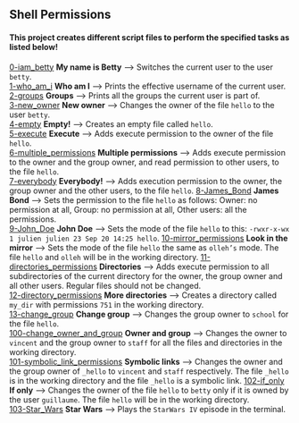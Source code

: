 ## Shell Permissions

#### This project creates different script files to perform the specified tasks as listed below!

[0-iam_betty](https://github.com/King2H/alx-system_engineering-devops/blob/master/0x01-shell_permissions/0-iam_betty) **My name is Betty** --> Switches the current user to the user `betty`.   
[1-who_am_i](https://github.com/King2H/alx-system_engineering-devops/blob/master/0x01-shell_permissions/1-who_am_i) **Who am I** --> Prints the effective username of the current user.  
[2-groups](https://github.com/King2H/alx-system_engineering-devops/blob/master/0x01-shell_permissions/2-groups) **Groups** --> Prints all the groups the current user is part of.  
[3-new_owner](https://github.com/King2H/alx-system_engineering-devops/blob/master/0x01-shell_permissions/3-new_owner) **New owner** --> Changes the owner of the file `hello` to the user `betty`.  
[4-empty](https://github.com/King2H/alx-system_engineering-devops/blob/master/0x01-shell_permissions/4-empty) **Empty!** --> Creates an empty file called `hello`.  
[5-execute](https://github.com/King2H/alx-system_engineering-devops/blob/master/0x01-shell_permissions/5-execute) **Execute** --> Adds execute permission to the owner of the file `hello`.  
[6-multiple_permissions](https://github.com/King2H/alx-system_engineering-devops/blob/master/0x01-shell_permissions/6-multiple_permissions) **Multiple permissions** -->  Adds execute permission to the owner and the group owner, and read permission to other users, to the file `hello`.  
[7-everybody](https://github.com/King2H/alx-system_engineering-devops/blob/master/0x01-shell_permissions/7-everybody) **Everybody!** --> Adds execution permission to the owner, the group owner and the other users, to the file `hello`. 
[8-James_Bond](https://github.com/King2H/alx-system_engineering-devops/blob/master/0x01-shell_permissions/8-James_Bond) **James Bond** --> Sets the permission to the file `hello` as follows: Owner: no permission at all, Group: no permission at all, Other users: all the permissions.  
[9-John_Doe](https://github.com/King2H/alx-system_engineering-devops/blob/master/0x01-shell_permissions/9-John_Doe) **John Doe** --> Sets the mode of the file `hello` to this: `-rwxr-x-wx 1 julien julien 23 Sep 20 14:25 hello`. 
[10-mirror_permissions](https://github.com/King2H/alx-system_engineering-devops/blob/master/0x01-shell_permissions/10-mirror_permissions) **Look in the mirror** --> Sets the mode of the file `hello` the same as `olleh’s` mode. The file `hello` and `olleh` will be in the working directory. 
[11-directories_permissions](https://github.com/King2H/alx-system_engineering-devops/blob/master/0x01-shell_permissions/11-directories_permissions) **Directories** --> Adds execute permission to all subdirectories of the current directory for the owner, the group owner and all other users. Regular files should not be changed.  
[12-directory_permissions](https://github.com/King2H/alx-system_engineering-devops/blob/master/0x01-shell_permissions/12-directory_permissions) **More directories** --> Creates a directory called `my_dir` with permissions `751` in the working directory.  
[13-change_group](https://github.com/King2H/alx-system_engineering-devops/blob/master/0x01-shell_permissions/13-change_group) **Change group** --> Changes the group owner to `school` for the file `hello`.  
[100-change_owner_and_group](https://github.com/King2H/alx-system_engineering-devops/blob/master/0x01-shell_permissions/100-change_owner_and_group) **Owner and group** --> Changes the owner to `vincent` and the group owner to `staff` for all the files and directories in the working directory.  
[101-symbolic_link_permissions](https://github.com/King2H/alx-system_engineering-devops/blob/master/0x01-shell_permissions/101-symbolic_link_permissions) **Symbolic links** --> Changes the owner and the group owner of `_hello` to `vincent` and `staff` respectively. The file `_hello` is in the working directory and the file `_hello` is a symbolic link. 
[102-if_only](https://github.com/King2H/alx-system_engineering-devops/blob/master/0x01-shell_permissions/102-if_only) **If only** --> Changes the owner of the file `hello` to `betty` only if it is owned by the user `guillaume`. The file `hello` will be in the working directory.  
[103-Star_Wars](https://github.com/King2H/alx-system_engineering-devops/blob/master/0x01-shell_permissions/103-Star_Wars) **Star Wars** --> Plays the `StarWars IV` episode in the terminal.  

